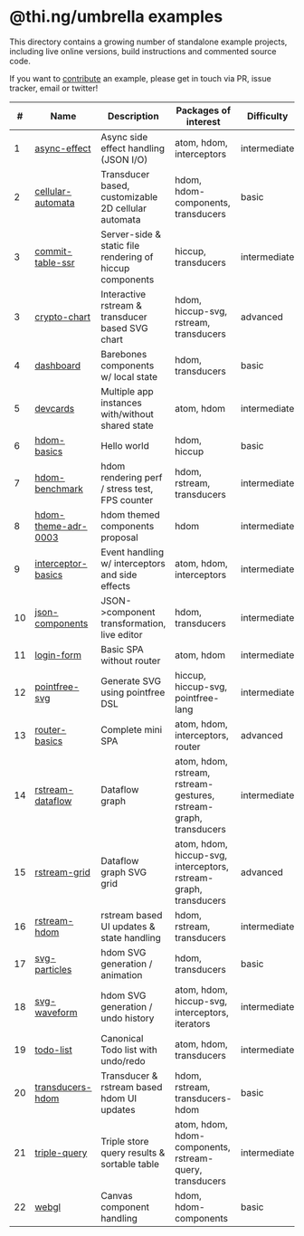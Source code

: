 # @thi.ng/umbrella examples

This directory contains a growing number of standalone example projects, including live online versions, build instructions and commented source code.

If you want to [contribute](../CONTRIBUTING.md) an example, please get in touch via PR, issue tracker, email or twitter!

| #  | Name                                         | Description                                              | Packages of interest                                              | Difficulty   |
|----|----------------------------------------------|----------------------------------------------------------|-------------------------------------------------------------------|--------------|
| 1  | [async-effect](./async-effect)               | Async side effect handling (JSON I/O)                    | atom, hdom, interceptors                                          | intermediate |
| 2  | [cellular-automata](./cellular-automata)     | Transducer based, customizable 2D cellular automata      | hdom, hdom-components, transducers                                | basic        |
| 3  | [commit-table-ssr](./commit-table-ssr)       | Server-side & static file rendering of hiccup components | hiccup, transducers                                               | intermediate |
| 3  | [crypto-chart](./crypto-chart)               | Interactive rstream & transducer based SVG chart         | hdom, hiccup-svg, rstream, transducers                            | advanced     |
| 4  | [dashboard](./dashboard)                     | Barebones components w/ local state                      | hdom, transducers                                                 | basic        |
| 5  | [devcards](./devcards)                       | Multiple app instances with/without shared state         | atom, hdom                                                        | intermediate |
| 6  | [hdom-basics](./hdom-basics)                 | Hello world                                              | hdom, hiccup                                                      | basic        |
| 7  | [hdom-benchmark](./hdom-benchmark)           | hdom rendering perf / stress test, FPS counter           | hdom, rstream, transducers                                        | intermediate |
| 8  | [hdom-theme-adr-0003](./hdom-theme-adr-0003) | hdom themed components proposal                          | hdom                                                              | intermediate |
| 9  | [interceptor-basics](./hdom-benchmark)       | Event handling w/ interceptors and side effects          | atom, hdom, interceptors                                          | intermediate |
| 10 | [json-components](./json-components)         | JSON->component transformation, live editor              | hdom, transducers                                                 | intermediate |
| 11 | [login-form](./login-form)                   | Basic SPA without router                                 | atom, hdom                                                        | intermediate |
| 12 | [pointfree-svg](./pointfree-svg)             | Generate SVG using pointfree DSL                         | hiccup, hiccup-svg, pointfree-lang                                | intermediate |
| 13 | [router-basics](./router-basics)             | Complete mini SPA                                        | atom, hdom, interceptors, router                                  | advanced     |
| 14 | [rstream-dataflow](./rstream-dataflow)       | Dataflow graph                                           | atom, hdom, rstream, rstream-gestures, rstream-graph, transducers | intermediate |
| 15 | [rstream-grid](./rstream-grid)               | Dataflow graph SVG grid                                  | atom, hdom, hiccup-svg, interceptors, rstream-graph, transducers  | advanced     |
| 16 | [rstream-hdom](./rstream-hdom)               | rstream based UI updates & state handling                | hdom, rstream, transducers                                        | intermediate |
| 17 | [svg-particles](./svg-particles)             | hdom SVG generation / animation                          | hdom, transducers                                                 | basic        |
| 18 | [svg-waveform](./svg-waveform)               | hdom SVG generation / undo history                       | atom, hdom, hiccup-svg, interceptors, iterators                   | intermediate |
| 19 | [todo-list](./todo-list)                     | Canonical Todo list with undo/redo                       | atom, hdom, transducers                                           | intermediate |
| 20 | [transducers-hdom](./transducers-hdom)       | Transducer & rstream based hdom UI updates               | hdom, rstream, transducers-hdom                                   | basic        |
| 21 | [triple-query](./triple-query)               | Triple store query results & sortable table              | atom, hdom, hdom-components, rstream-query, transducers           | intermediate |
| 22 | [webgl](./webgl)                             | Canvas component handling                                | hdom, hdom-components                                             | basic        |
